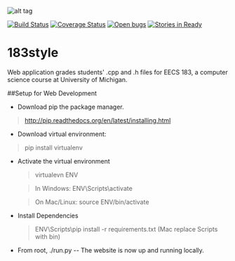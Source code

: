 ![alt tag](https://raw.github.com/vianuevm/183_style_grader/master/app/static/img/388.jpg)

[![Build Status](https://travis-ci.org/TheWolfA2/cppstyle.png?branch=master)](https://travis-ci.org/thewolfa2/cppstyle)
[![Coverage Status](https://coveralls.io/repos/thewolfa2/cppstyle/badge.png?branch=master)](https://coveralls.io/r/thewolfa2/cppstyle?branch=master)
[![Open bugs](https://badge.waffle.io/thewolfa2/cppstyle.png?label=bug&title=Open%20Bugs)](https://waffle.io/thewolfa2/cppstyle)
[![Stories in Ready](https://badge.waffle.io/thewolfa2/cppstyle.png?label=ready&title=Ready)](http://waffle.io/thewolfa2/cppstyle)


183style
================

Web application grades students' .cpp and .h files for EECS 183, a computer science course at University of Michigan.

##Setup for Web Development

* Download pip the package manager.
> http://pip.readthedocs.org/en/latest/installing.html

* Download virtual environment:
> pip install virtualenv

* Activate the virtual environment

  > virtualevn ENV
  
  
  > In Windows: ENV\Scripts\activate
  
  
  > On Mac/Linux: source ENV/bin/activate
  

* Install Dependencies

  > ENV\Scripts\pip install -r requirements.txt (Mac replace Scripts with bin)


* From root, ./run.py -- The website is now up and running locally.

